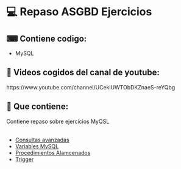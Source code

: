 <h1>💻 Repaso ASGBD Ejercicios</h1>

<h2>⌨ Contiene codigo:</h2>
<ul>
  <li>MySQL</li>
</ul>

<h2>📎 Videos cogidos del canal de youtube: </h2>
<p>https://www.youtube.com/channel/UCekiUWTObDKZnaeS-reYQbg</p>

<h2>📂 Que contiene:</h2>
Contiene repaso sobre ejercicios MyQSL
<br>
<br>
<ul>
  <li><a href="https://www.youtube.com/watch?v=puxyzSGdBhg&list=PLCTD_CpMeEKQmH9cRKWWHahygZFtIdwYG&index=18">Consultas avanzadas</a></li>
  <li><a href="https://www.youtube.com/watch?v=o6cHAEFxDBI&list=PLCTD_CpMeEKQmH9cRKWWHahygZFtIdwYG&index=23">Variables MySQL</a></li>
  <li><a href="https://www.youtube.com/watch?v=iDiFyCF7m5M&list=PLCTD_CpMeEKQmH9cRKWWHahygZFtIdwYG&index=24">Procedimientos Alamcenados</a></li>
  <li><a href="https://www.youtube.com/watch?v=J6SifVJTgd0&list=PLCTD_CpMeEKQmH9cRKWWHahygZFtIdwYG&index=26">Trigger</a></li>
  </ul>

